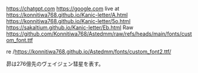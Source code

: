 https://chatgpt.com
https://google.com
live at https://konnitiwa768.github.io/Kanic-letter/A.html
https://konnitiwa768.github.io/Kanic-letter/5o.html
https://sakaltium.github.io/Kanic-letter/Eb.html
Raw https://github.com/Konnitiwa768/Astedmm/raw/refs/heads/main/fonts/custom_font.ttf

re /https://konnitiwa768.github.io/Astedmm/fonts/custom_font2.ttf/

昴は276億先のヴェイジェン彗星を表す。
